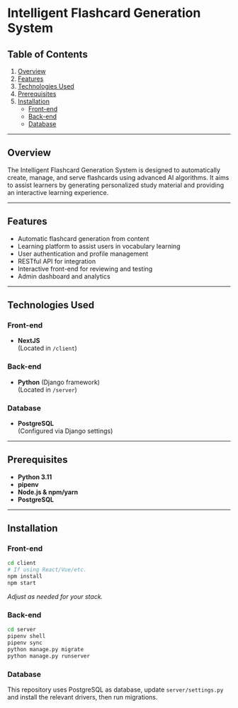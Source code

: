 # Intelligent Flashcard Generation System

## Table of Contents
1. [Overview](#overview)
2. [Features](#features)
3. [Technologies Used](#technologies-used)
4. [Prerequisites](#prerequisites)
5. [Installation](#installation)
    - [Front-end](#front-end-installation)
    - [Back-end](#back-end-installation)
    - [Database](#database-setup)
---

## Overview

The Intelligent Flashcard Generation System is designed to automatically create, manage, and serve flashcards using advanced AI algorithms. It aims to assist learners by generating personalized study material and providing an interactive learning experience.

---

## Features

- Automatic flashcard generation from content
- Learning platform to assist users in vocabulary learning
- User authentication and profile management
- RESTful API for integration
- Interactive front-end for reviewing and testing
- Admin dashboard and analytics

---

## Technologies Used

### Front-end
- **NextJS**  
  (Located in `/client`)

### Back-end
- **Python** (Django framework)  
  (Located in `/server`)

### Database
- **PostgreSQL**  
  (Configured via Django settings)

---

## Prerequisites

- **Python 3.11**
- **pipenv**
- **Node.js & npm/yarn**
- **PostgreSQL**

---

## Installation

### <a name="front-end-installation"></a>Front-end

```bash
cd client
# If using React/Vue/etc.
npm install
npm start
```
*Adjust as needed for your stack.*

### <a name="back-end-installation"></a>Back-end

```bash
cd server
pipenv shell
pipenv sync
python manage.py migrate
python manage.py runserver
```

### <a name="database-setup"></a>Database

This repository uses PostgreSQL as database, update `server/settings.py` and install the relevant drivers, then run migrations.